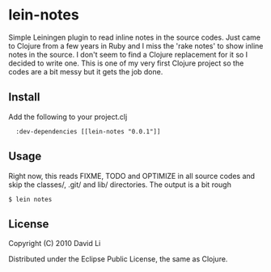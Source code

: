 lein-notes
======

Simple Leiningen plugin to read inline notes in the source codes. Just
came to Clojure from a few years in Ruby and I miss the 'rake notes'
to show inline notes in the source. I don't seem to find a Clojure
replacement for it so I decided to write one. This is one of my very
first Clojure project so the codes are a bit messy but it gets the job
done.

Install
-----

Add the following to your project.clj

      :dev-dependencies [[lein-notes "0.0.1"]]

Usage
-----

Right now, this reads FIXME, TODO and OPTIMIZE in all source codes and
skip the classes/, .git/ and lib/ directories. The output is a bit
rough

	$ lein notes

License
-----

Copyright (C) 2010 David Li

Distributed under the Eclipse Public License, the same as Clojure.

